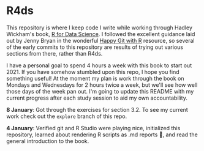 # R4ds
This repository is where I keep code I write while working through Hadley Wickham's book, [R for Data Science](https://r4ds.had.co.nz/). I followed the excellent guidance laid out by Jenny Bryan in the wonderful [Happy Git with R](https://happygitwithr.com/) resource, so several of the early commits to this repository are results of trying out various sections from there, rather than R4ds. 

I have a personal goal to spend 4 hours a week with this book to start out 2021. If you have somehow stumbled upon this repo, I hope you find something useful! At the moment my plan is work through the book on Mondays and Wednesdays for 2 hours twice a week, but we'll see how well those days of the week pan out. I'm going to update this README with my current progress after each study session to aid my own accountability. 

**8 January**: Got through the exercises for section 3.2. To see my current work check out the `explore` branch of this repo.

**4 January**: Verified git and R Studio were playing nice, initialized this repository, learned about rendering R scripts as .md reports :exploding_head:, and read the general introduction to the book.


